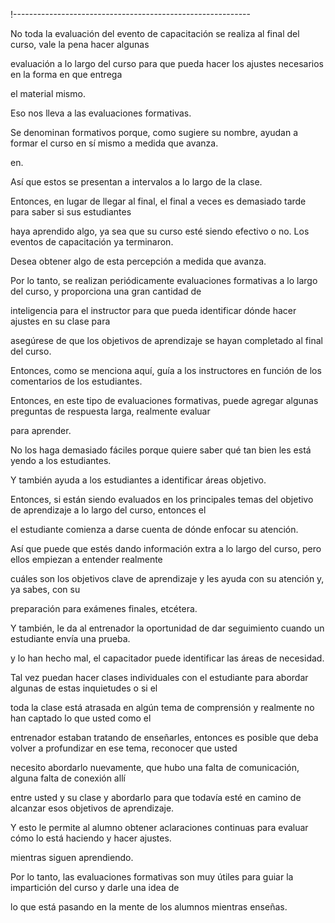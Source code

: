 !-----------------------------------------------------------

No toda la evaluación del evento de capacitación se realiza al final del curso, vale la pena hacer algunas

evaluación a lo largo del curso para que pueda hacer los ajustes necesarios en la forma en que entrega

el material mismo.

Eso nos lleva a las evaluaciones formativas.

Se denominan formativos porque, como sugiere su nombre, ayudan a formar el curso en sí mismo a medida que avanza.

en.

Así que estos se presentan a intervalos a lo largo de la clase.

Entonces, en lugar de llegar al final, el final a veces es demasiado tarde para saber si sus estudiantes

haya aprendido algo, ya sea que su curso esté siendo efectivo o no. Los eventos de capacitación ya terminaron.

Desea obtener algo de esta percepción a medida que avanza.

Por lo tanto, se realizan periódicamente evaluaciones formativas a lo largo del curso, y proporciona una gran cantidad de

inteligencia para el instructor para que pueda identificar dónde hacer ajustes en su clase para

asegúrese de que los objetivos de aprendizaje se hayan completado al final del curso.

Entonces, como se menciona aquí, guía a los instructores en función de los comentarios de los estudiantes.

Entonces, en este tipo de evaluaciones formativas, puede agregar algunas preguntas de respuesta larga, realmente evaluar

para aprender.

No los haga demasiado fáciles porque quiere saber qué tan bien les está yendo a los estudiantes.

Y también ayuda a los estudiantes a identificar áreas objetivo.

Entonces, si están siendo evaluados en los principales temas del objetivo de aprendizaje a lo largo del curso, entonces el

el estudiante comienza a darse cuenta de dónde enfocar su atención.

Así que puede que estés dando información extra a lo largo del curso, pero ellos empiezan a entender realmente

cuáles son los objetivos clave de aprendizaje y les ayuda con su atención y, ya sabes, con su

preparación para exámenes finales, etcétera.

Y también, le da al entrenador la oportunidad de dar seguimiento cuando un estudiante envía una prueba.

y lo han hecho mal, el capacitador puede identificar las áreas de necesidad.

Tal vez puedan hacer clases individuales con el estudiante para abordar algunas de estas inquietudes o si el

toda la clase está atrasada en algún tema de comprensión y realmente no han captado lo que usted como el

entrenador estaban tratando de enseñarles, entonces es posible que deba volver a profundizar en ese tema, reconocer que usted

necesito abordarlo nuevamente, que hubo una falta de comunicación, alguna falta de conexión allí

entre usted y su clase y abordarlo para que todavía esté en camino de alcanzar esos objetivos de aprendizaje.

Y esto le permite al alumno obtener aclaraciones continuas para evaluar cómo lo está haciendo y hacer ajustes.

mientras siguen aprendiendo.

Por lo tanto, las evaluaciones formativas son muy útiles para guiar la impartición del curso y darle una idea de

lo que está pasando en la mente de los alumnos mientras enseñas.